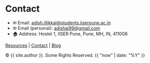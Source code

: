 # Contact

- &#x2709; Email: [adish.illikkal@students.iiserpune.ac.in](adish.illikkal@students.iiserpune.ac.in)
- &#x2709; Email (personal): [adishai99@gmail.com](adishai99@gmail.com)
- &#x1F3E0; Address: Hostel 1, IISER Pune, Pune, MH, IN, 411008

<footer>
  <div class="footer-links">
    <a href="{{ '/resources.html' | relative_url }}">Resources</a>
    <span>|</span>
    <a href="{{ '/contact.html' | relative_url }}">Contact</a>
    <span>|</span>
    <a href="{{ '/blog.html' | relative_url }}">Blog</a>
  </div>
  <p> &copy; {{ site.author }}. Some Rights Reserved. {{ "now" | date: "%Y" }}</p>
</footer>

